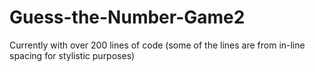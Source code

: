 # Guess-the-Number-Game2
Currently with over 200 lines of code (some of the lines are from in-line spacing for stylistic purposes)
